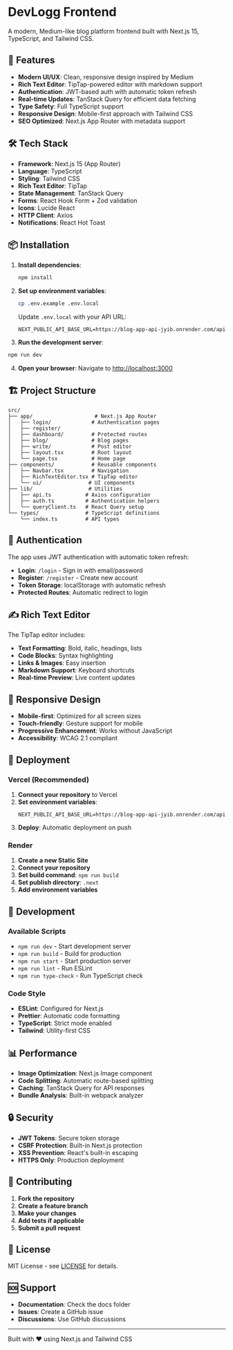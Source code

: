 # DevLogg Frontend

A modern, Medium-like blog platform frontend built with Next.js 15, TypeScript, and Tailwind CSS.

## 🚀 Features

- **Modern UI/UX**: Clean, responsive design inspired by Medium
- **Rich Text Editor**: TipTap-powered editor with markdown support
- **Authentication**: JWT-based auth with automatic token refresh
- **Real-time Updates**: TanStack Query for efficient data fetching
- **Type Safety**: Full TypeScript support
- **Responsive Design**: Mobile-first approach with Tailwind CSS
- **SEO Optimized**: Next.js App Router with metadata support

## 🛠️ Tech Stack

- **Framework**: Next.js 15 (App Router)
- **Language**: TypeScript
- **Styling**: Tailwind CSS
- **Rich Text Editor**: TipTap
- **State Management**: TanStack Query
- **Forms**: React Hook Form + Zod validation
- **Icons**: Lucide React
- **HTTP Client**: Axios
- **Notifications**: React Hot Toast

## 📦 Installation

1. **Install dependencies**:
   ```bash
   npm install
   ```

2. **Set up environment variables**:
   ```bash
   cp .env.example .env.local
   ```
   
   Update `.env.local` with your API URL:
   ```env
   NEXT_PUBLIC_API_BASE_URL=https://blog-app-api-jyib.onrender.com/api
   ```

3. **Run the development server**:
```bash
npm run dev
   ```

4. **Open your browser**:
   Navigate to [http://localhost:3000](http://localhost:3000)

## 🏗️ Project Structure

```
src/
├── app/                    # Next.js App Router
│   ├── login/             # Authentication pages
│   ├── register/
│   ├── dashboard/         # Protected routes
│   ├── blog/              # Blog pages
│   ├── write/             # Post editor
│   ├── layout.tsx         # Root layout
│   └── page.tsx           # Home page
├── components/            # Reusable components
│   ├── Navbar.tsx         # Navigation
│   ├── RichTextEditor.tsx # TipTap editor
│   └── ui/               # UI components
├── lib/                  # Utilities
│   ├── api.ts           # Axios configuration
│   ├── auth.ts          # Authentication helpers
│   └── queryClient.ts   # React Query setup
└── types/               # TypeScript definitions
    └── index.ts         # API types
```

## 🔐 Authentication

The app uses JWT authentication with automatic token refresh:

- **Login**: `/login` - Sign in with email/password
- **Register**: `/register` - Create new account
- **Token Storage**: localStorage with automatic refresh
- **Protected Routes**: Automatic redirect to login

## ✍️ Rich Text Editor

The TipTap editor includes:

- **Text Formatting**: Bold, italic, headings, lists
- **Code Blocks**: Syntax highlighting
- **Links & Images**: Easy insertion
- **Markdown Support**: Keyboard shortcuts
- **Real-time Preview**: Live content updates

## 📱 Responsive Design

- **Mobile-first**: Optimized for all screen sizes
- **Touch-friendly**: Gesture support for mobile
- **Progressive Enhancement**: Works without JavaScript
- **Accessibility**: WCAG 2.1 compliant

## 🚀 Deployment

### Vercel (Recommended)

1. **Connect your repository** to Vercel
2. **Set environment variables**:
   ```
   NEXT_PUBLIC_API_BASE_URL=https://blog-app-api-jyib.onrender.com/api
   ```
3. **Deploy**: Automatic deployment on push

### Render

1. **Create a new Static Site**
2. **Connect your repository**
3. **Set build command**: `npm run build`
4. **Set publish directory**: `.next`
5. **Add environment variables**

## 🔧 Development

### Available Scripts

- `npm run dev` - Start development server
- `npm run build` - Build for production
- `npm run start` - Start production server
- `npm run lint` - Run ESLint
- `npm run type-check` - Run TypeScript check

### Code Style

- **ESLint**: Configured for Next.js
- **Prettier**: Automatic code formatting
- **TypeScript**: Strict mode enabled
- **Tailwind**: Utility-first CSS

## 📊 Performance

- **Image Optimization**: Next.js Image component
- **Code Splitting**: Automatic route-based splitting
- **Caching**: TanStack Query for API responses
- **Bundle Analysis**: Built-in webpack analyzer

## 🔒 Security

- **JWT Tokens**: Secure token storage
- **CSRF Protection**: Built-in Next.js protection
- **XSS Prevention**: React's built-in escaping
- **HTTPS Only**: Production deployment

## 🤝 Contributing

1. **Fork the repository**
2. **Create a feature branch**
3. **Make your changes**
4. **Add tests if applicable**
5. **Submit a pull request**

## 📝 License

MIT License - see [LICENSE](../LICENSE) for details.

## 🆘 Support

- **Documentation**: Check the docs folder
- **Issues**: Create a GitHub issue
- **Discussions**: Use GitHub discussions

---

Built with ❤️ using Next.js and Tailwind CSS
